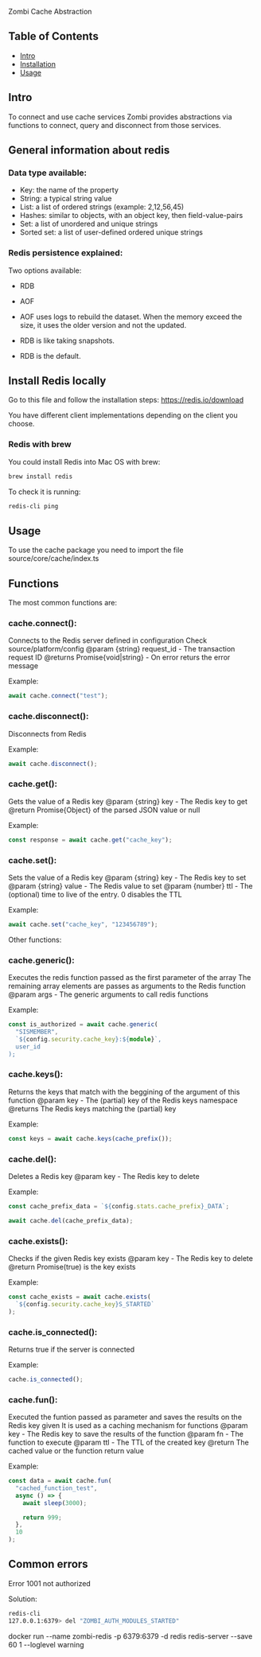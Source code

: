 Zombi Cache Abstraction

## Table of Contents

- [Intro](#Intro)
- [Installation](#Installation)
- [Usage](#Usage)

## Intro

To connect and use cache services Zombi provides abstractions via functions to connect, query and disconnect from those services.

## General information about redis

### Data type available:

- Key: the name of the property
- String: a typical string value
- List: a list of ordered strings (example: 2,12,56,45)
- Hashes: similar to objects, with an object key, then field-value-pairs
- Set: a list of unordered and unique strings
- Sorted set: a list of user-defined ordered unique strings

### Redis persistence explained:

Two options available:

- RDB
- AOF

- AOF uses logs to rebuild the dataset. When the memory exceed the size, it uses the older version and not the updated.
- RDB is like taking snapshots.
- RDB is the default.

## Install Redis locally

Go to this file and follow the installation steps:
https://redis.io/download

You have different client implementations depending on the client you choose.

### Redis with brew

You could install Redis into Mac OS with brew:

```bash
brew install redis
```

To check it is running:

```bash
redis-cli ping
```

## Usage

To use the cache package you need to import the file source/core/cache/index.ts

## Functions

The most common functions are:

### cache.connect():

Connects to the Redis server defined in configuration
Check source/platform/config
@param {string} request_id - The transaction request ID
@returns Promise{void|string} - On error returs the error message

Example:

```typescript
await cache.connect("test");
```

### cache.disconnect():

Disconnects from Redis

Example:

```typescript
await cache.disconnect();
```

### cache.get():

Gets the value of a Redis key
@param {string} key - The Redis key to get
@return Promise{Object} of the parsed JSON value or null

Example:

```typescript
const response = await cache.get("cache_key");
```

### cache.set():

Sets the value of a Redis key
@param {string} key - The Redis key to set
@param {string} value - The Redis value to set
@param {number} ttl - The (optional) time to live of the entry. 0 disables the TTL

Example:

```typescript
await cache.set("cache_key", "123456789");
```

Other functions:

### cache.generic():

Executes the redis function passed as the first parameter of the array
The remaining array elements are passes as arguments to the Redis function
@param args - The generic arguments to call redis functions

Example:

```typescript
const is_authorized = await cache.generic(
  "SISMEMBER",
  `${config.security.cache_key}:${module}`,
  user_id
);
```

### cache.keys():

Returns the keys that match with the beggining of the argument of this function
@param key - The (partial) key of the Redis keys namespace
@returns The Redis keys matching the (partial) key

Example:

```typescript
const keys = await cache.keys(cache_prefix());
```

### cache.del():

Deletes a Redis key
@param key - The Redis key to delete

Example:

```typescript
const cache_prefix_data = `${config.stats.cache_prefix}_DATA`;

await cache.del(cache_prefix_data);
```

### cache.exists():

Checks if the given Redis key exists
@param key - The Redis key to delete
@return Promise(true) is the key exists

Example:

```typescript
const cache_exists = await cache.exists(
  `${config.security.cache_key}S_STARTED`
);
```

### cache.is_connected():

Returns true if the server is connected

Example:

```typescript
cache.is_connected();
```

### cache.fun():

Executed the funtion passed as parameter and saves the results on the Redis key given
It is used as a caching mechanism for functions
@param key - The Redis key to save the results of the function
@param fn - The function to execute
@param ttl - The TTL of the created key
@return The cached value or the function return value

Example:

```typescript
const data = await cache.fun(
  "cached_function_test",
  async () => {
    await sleep(3000);

    return 999;
  },
  10
);
```

## Common errors

Error 1001 not authorized

Solution:

```bash
redis-cli
127.0.0.1:6379> del "ZOMBI_AUTH_MODULES_STARTED"
```

docker run --name zombi-redis -p 6379:6379 -d redis redis-server --save 60 1 --loglevel warning

